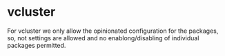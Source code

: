 # vcluster
For vcluster we only allow the opinionated configuration for the packages, so, not settings are allowed
and no enablong/disabling of individual packages permitted.